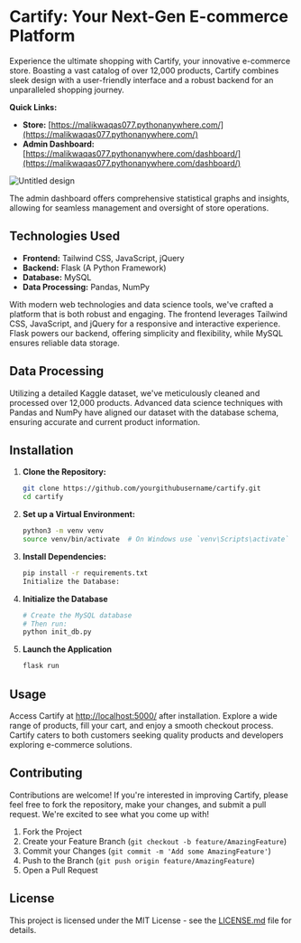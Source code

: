 # Cartify: Your Next-Gen E-commerce Platform

Experience the ultimate shopping with Cartify, your innovative e-commerce store. Boasting a vast catalog of over 12,000 products, Cartify combines sleek design with a user-friendly interface and a robust backend for an unparalleled shopping journey.

**Quick Links:**
- **Store:** [https://malikwaqas077.pythonanywhere.com/](https://malikwaqas077.pythonanywhere.com/)
- **Admin Dashboard:** [https://malikwaqas077.pythonanywhere.com/dashboard/](https://malikwaqas077.pythonanywhere.com/dashboard/)

![Untitled design](https://github.com/malikwaqas077/Cartify-E-commerce-Store/assets/31136022/324c59d2-58bd-4a46-88dd-80db6202fd0e)



The admin dashboard offers comprehensive statistical graphs and insights, allowing for seamless management and oversight of store operations.

## Technologies Used

- **Frontend:** Tailwind CSS, JavaScript, jQuery
- **Backend:** Flask (A Python Framework)
- **Database:** MySQL
- **Data Processing:** Pandas, NumPy

With modern web technologies and data science tools, we've crafted a platform that is both robust and engaging. The frontend leverages Tailwind CSS, JavaScript, and jQuery for a responsive and interactive experience. Flask powers our backend, offering simplicity and flexibility, while MySQL ensures reliable data storage.

## Data Processing

Utilizing a detailed Kaggle dataset, we've meticulously cleaned and processed over 12,000 products. Advanced data science techniques with Pandas and NumPy have aligned our dataset with the database schema, ensuring accurate and current product information.

## Installation

1. **Clone the Repository:**
   ```bash
   git clone https://github.com/yourgithubusername/cartify.git
   cd cartify
2. **Set up a Virtual Environment:**

    ```bash
    python3 -m venv venv
    source venv/bin/activate  # On Windows use `venv\Scripts\activate`
3. **Install Dependencies:**

    ```bash
    pip install -r requirements.txt
    Initialize the Database:

4. **Initialize the Database**

    ```bash
    # Create the MySQL database
    # Then run:
    python init_db.py

5. **Launch the Application**
    ```bash
    flask run

## Usage

Access Cartify at [http://localhost:5000/](http://localhost:5000/) after installation. Explore a wide range of products, fill your cart, and enjoy a smooth checkout process. Cartify caters to both customers seeking quality products and developers exploring e-commerce solutions.

## Contributing

Contributions are welcome! If you're interested in improving Cartify, please feel free to fork the repository, make your changes, and submit a pull request. We're excited to see what you come up with!

1. Fork the Project
2. Create your Feature Branch (`git checkout -b feature/AmazingFeature`)
3. Commit your Changes (`git commit -m 'Add some AmazingFeature'`)
4. Push to the Branch (`git push origin feature/AmazingFeature`)
5. Open a Pull Request

## License

This project is licensed under the MIT License - see the [LICENSE.md](LICENSE.md) file for details.

